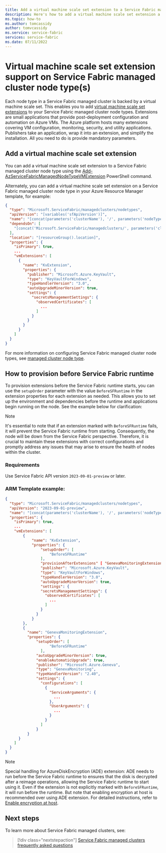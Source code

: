 ```yaml
---
title: Add a virtual machine scale set extension to a Service Fabric managed cluster node type
description: Here's how to add a virtual machine scale set extension a Service Fabric managed cluster node type
ms.topic: how-to
ms.author: tomcassidy
author: tomvcassidy
ms.service: service-fabric
services: service-fabric
ms.date: 07/11/2022
---
```


# Virtual machine scale set extension support on Service Fabric managed cluster node type(s)

Each node type in a Service Fabric managed cluster is backed by a virtual machine scale set. This enables you to add [virtual machine scale set extensions](../virtual-machines/extensions/overview.md) to your Service Fabric managed cluster node types. Extensions are small applications that provide post-deployment configuration and automation on Azure VMs. The Azure platform hosts many extensions covering VM configuration, monitoring, security, and utility applications. Publishers take an application, wrap it into an extension, and simplify the installation. All you need to do is provide mandatory parameters. 

## Add a virtual machine scale set extension

You can add a virtual machine scale set extension to a Service Fabric managed cluster node type using the [Add-AzServiceFabricManagedNodeTypeVMExtension](/powershell/module/az.servicefabric/add-azservicefabricmanagednodetypevmextension) PowerShell command.

Alternately, you can add a virtual machine scale set extension on a Service Fabric managed cluster node type in your Azure Resource Manager template, for example:

```json
{
  "type": "Microsoft.ServiceFabric/managedclusters/nodetypes",
  "apiVersion": "[variables('sfApiVersion')]",
  "name": "[concat(parameters('clusterName'), '/', parameters('nodeTypeName'))]",
  "dependsOn": [
    "[concat('Microsoft.ServiceFabric/managedclusters/', parameters('clusterName'))]"
  ],
  "location": "[resourceGroup().location]",
  "properties": {
    "isPrimary": true,
    ...
    "vmExtensions": [
      {
        "name": "KvExtension",
        "properties": {
          "publisher": "Microsoft.Azure.KeyVault",
          "type": "KeyVaultForWindows",
          "typeHandlerVersion": "3.0",
          "autoUpgradeMinorVersion": true,
          "settings": {
            "secretsManagementSettings": {
              "observedCertificates": [
                ...
              ]
            }
          }
        }
      }
    ]
  }
}
```

For more information on configuring Service Fabric managed cluster node types, see [managed cluster node type](/azure/templates/microsoft.servicefabric/2022-01-01/managedclusters/nodetypes).

## How to provision before Service Fabric runtime
To provision extensions before the Service Fabric runtime starts, you can use the `setupOrder` parameter with the value `BeforeSFRuntime` in the extension properties for each extension as needed. This allows you to set up the environment and dependencies before the runtime and applications begin running on the node. See the example below for clarification:

>[!NOTE]
> It's essential to note that if an extension marked with `BeforeSFRuntime` fails, it will prevent the Service Fabric runtime from starting. Consequently, the node will be down from the Service Fabric perspective. Therefore, it is crucial to maintain these extensions with correct configurations and promptly address any issues that may arise to ensure the health of nodes within the cluster.

### Requirements
Use Service Fabric API version `2023-09-01-preview` or later.

### ARM Template example:
```json
{
  "type": "Microsoft.ServiceFabric/managedclusters/nodetypes",
  "apiVersion": "2023-09-01-preview",
  "name": "[concat(parameters('clusterName'), '/', parameters('nodeTypeName'))]",
  "properties": {
    "isPrimary": true,
    ...
    "vmExtensions": [
        {
            "name": "KvExtension",
            "properties": {
                "setupOrder": [
                    "BeforeSFRuntime"
                ],
                "provisionAfterExtensions" [ "GenevaMonitoringExtension" ],
                "publisher": "Microsoft.Azure.KeyVault",
                "type": "KeyVaultForWindows",
                "typeHandlerVersion": "3.0",
                "autoUpgradeMinorVersion": true,
                "settings": {
                "secretsManagementSettings": {
                  "observedCertificates": [
                    ...
                  ]
                }
              }
            }
        },
        {
          "name": "GenevaMonitoringExtension",
          "properties": {
              "setupOrder": [
                    "BeforeSFRuntime"
                ],
              "autoUpgradeMinorVersion": true,
              "enableAutomaticUpgrade": true,
              "publisher": "Microsoft.Azure.Geneva",
              "type": "GenevaMonitoring",
              "typeHandlerVersion": "2.40",
              "settings": {
                "configurations": [
                  {
                    "ServiceArguments": {
                      ...
                    },
                    "UserArguments": {
                      ...
                    }
                  }
                ]
              }
          }
      }
    ]
  }
}
```

>[!NOTE]
> Special handling for AzureDiskEncryption (ADE) extension: ADE needs to run before the Service Fabric runtime to ensures that the disk is decrypted after a reimage operations, allowing the Service Fabric runtime to start using it. Even if the extension is not explicitly marked with `BeforeSFRuntime`, it will run before the runtime. But note that enabling encryption at host is recommended over using ADE extension. For detailed instructions, refer to [Enable encryption at host](how-to-managed-cluster-enable-disk-encryption.md#enable-encryption-at-host).

## Next steps

To learn more about Service Fabric managed clusters, see:

> [!div class="nextstepaction"]
> [Service Fabric managed clusters frequently asked questions](./faq-managed-cluster.yml)
